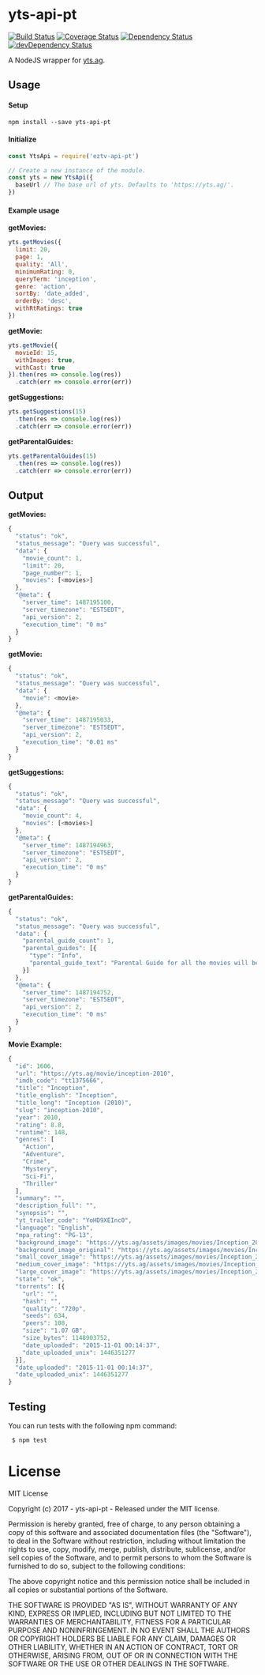 # yts-api-pt

[![Build Status][travis-image]][travis-url]
[![Coverage Status][coverage-image]][coverage-url]
[![Dependency Status][david-image]][david-url]
[![devDependency Status][dev-david-image]][dev-david-url]

[travis-url]: https://travis-ci.org/ChrisAlderson/yts-api-pt
[travis-image]: https://travis-ci.org/ChrisAlderson/yts-api-pt.svg?branch=master
[coverage-url]: https://coveralls.io/github/ChrisAlderson/yts-api-pt?branch=master
[coverage-image]: https://coveralls.io/repos/github/ChrisAlderson/yts-api-pt/badge.svg?branch=master
[david-url]: https://david-dm.org/ChrisAlderson/yts-api-pt
[david-image]: https://david-dm.org/ChrisAlderson/yts-api-pt.svg
[dev-david-url]: https://david-dm.org/ChrisAlderson/yts-api-pt?type=dev
[dev-david-image]: https://david-dm.org/ChrisAlderson/yts-api-pt/dev-status.svg

A NodeJS wrapper for [yts.ag](https://yts.ag/).

## Usage

#### Setup
```
npm install --save yts-api-pt
```

#### Initialize
```js
const YtsApi = require('eztv-api-pt')

// Create a new instance of the module.
const yts = new YtsApi({
  baseUrl // The base url of yts. Defaults to 'https://yts.ag/'.
})
```

#### Example usage

**getMovies:**
```js
yts.getMovies({
  limit: 20,
  page: 1,
  quality: 'All',
  minimumRating: 0,
  queryTerm: 'inception',
  genre: 'action',
  sortBy: 'date_added',
  orderBy: 'desc',
  withRtRatings: true
})
```

**getMovie:**
```js
yts.getMovie({
  movieId: 15,
  withImages: true,
  withCast: true
}).then(res => console.log(res))
  .catch(err => console.error(err))
```

**getSuggestions:**
```js
yts.getSuggestions(15)
  .then(res => console.log(res))
  .catch(err => console.error(err))
```

**getParentalGuides:**
```js
yts.getParentalGuides(15)
  .then(res => console.log(res))
  .catch(err => console.error(err))
```

## Output

**getMovies:**
```js
{
  "status": "ok",
  "status_message": "Query was successful",
  "data": {
    "movie_count": 1,
    "limit": 20,
    "page_number": 1,
    "movies": [<movies>]
  },
  "@meta": {
    "server_time": 1487195100,
    "server_timezone": "EST5EDT",
    "api_version": 2,
    "execution_time": "0 ms"
  }
}
```

**getMovie:**
```js
{
  "status": "ok",
  "status_message": "Query was successful",
  "data": {
    "movie": <movie>
  },
  "@meta": {
    "server_time": 1487195033,
    "server_timezone": "EST5EDT",
    "api_version": 2,
    "execution_time": "0.01 ms"
  }
}
```

**getSuggestions:**
```js
{
  "status": "ok",
  "status_message": "Query was successful",
  "data": {
    "movie_count": 4,
    "movies": [<movies>]
  },
  "@meta": {
    "server_time": 1487194963,
    "server_timezone": "EST5EDT",
    "api_version": 2,
    "execution_time": "0 ms"
  }
}
```

**getParentalGuides:**
```js
{
  "status": "ok",
  "status_message": "Query was successful",
  "data": {
    "parental_guide_count": 1,
    "parental_guides": [{
      "type": "Info",
      "parental_guide_text": "Parental Guide for all the movies will be republished soon. Thank you for understanding!"
    }]
  },
  "@meta": {
    "server_time": 1487194752,
    "server_timezone": "EST5EDT",
    "api_version": 2,
    "execution_time": "0 ms"
  }
}
```

**Movie Example:**
```js
{
  "id": 1606,
  "url": "https://yts.ag/movie/inception-2010",
  "imdb_code": "tt1375666",
  "title": "Inception",
  "title_english": "Inception",
  "title_long": "Inception (2010)",
  "slug": "inception-2010",
  "year": 2010,
  "rating": 8.8,
  "runtime": 148,
  "genres": [
    "Action",
    "Adventure",
    "Crime",
    "Mystery",
    "Sci-Fi",
    "Thriller"
  ],
  "summary": "",
  "description_full": "",
  "synopsis": "",
  "yt_trailer_code": "YoHD9XEInc0",
  "language": "English",
  "mpa_rating": "PG-13",
  "background_image": "https://yts.ag/assets/images/movies/Inception_2010/background.jpg",
  "background_image_original": "https://yts.ag/assets/images/movies/Inception_2010/background.jpg",
  "small_cover_image": "https://yts.ag/assets/images/movies/Inception_2010/small-cover.jpg",
  "medium_cover_image": "https://yts.ag/assets/images/movies/Inception_2010/medium-cover.jpg",
  "large_cover_image": "https://yts.ag/assets/images/movies/Inception_2010/large-cover.jpg",
  "state": "ok",
  "torrents": [{
    "url": "",
    "hash": "",
    "quality": "720p",
    "seeds": 634,
    "peers": 108,
    "size": "1.07 GB",
    "size_bytes": 1148903752,
    "date_uploaded": "2015-11-01 00:14:37",
    "date_uploaded_unix": 1446351277
  }],
  "date_uploaded": "2015-11-01 00:14:37",
  "date_uploaded_unix": 1446351277
}
```

## Testing

You can run tests with the following npm command:
```
 $ npm test
```

# License

MIT License

Copyright (c) 2017 - yts-api-pt - Released under the MIT license.

Permission is hereby granted, free of charge, to any person obtaining a copy
of this software and associated documentation files (the "Software"), to deal
in the Software without restriction, including without limitation the rights
to use, copy, modify, merge, publish, distribute, sublicense, and/or sell
copies of the Software, and to permit persons to whom the Software is
furnished to do so, subject to the following conditions:

The above copyright notice and this permission notice shall be included in all
copies or substantial portions of the Software.

THE SOFTWARE IS PROVIDED "AS IS", WITHOUT WARRANTY OF ANY KIND, EXPRESS OR
IMPLIED, INCLUDING BUT NOT LIMITED TO THE WARRANTIES OF MERCHANTABILITY,
FITNESS FOR A PARTICULAR PURPOSE AND NONINFRINGEMENT. IN NO EVENT SHALL THE
AUTHORS OR COPYRIGHT HOLDERS BE LIABLE FOR ANY CLAIM, DAMAGES OR OTHER
LIABILITY, WHETHER IN AN ACTION OF CONTRACT, TORT OR OTHERWISE, ARISING FROM,
OUT OF OR IN CONNECTION WITH THE SOFTWARE OR THE USE OR OTHER DEALINGS IN THE
SOFTWARE.
